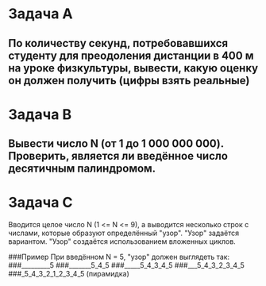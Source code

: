 Задача А
===
По количеству секунд, потребовавшихся студенту
для преодоления дистанции в 400 м 
на уроке физкультуры, 
вывести, какую оценку он должен получить 
(цифры взять реальные)
---
Задача В
===
Вывести число N (от 1 до 1 000 000 000).
Проверить, является ли введённое число
десятичным палиндромом.
---
Задача С
===
Вводится целое число N (1 <= N <= 9), а выводится
несколько строк с числами,
которые образуют определённый "узор".
"Узор" задаётся вариантом.
"Узор" создаётся использованием вложенных циклов.

###Пример
При введённом N = 5, "узор" должен выглядеть так:
###_________5 
###_______5_4_5
###_____5_4_3_4_5
###___5_4_3_2_3_4_5
###_5_4_3_2_1_2_3_4_5
(пирамидка)
